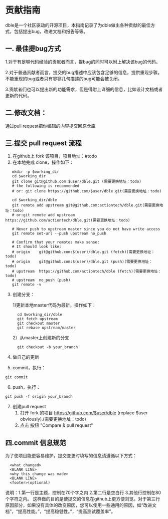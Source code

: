 # 贡献指南

dble是一个社区驱动的开源项目，本指南记录了为dble做出各种贡献的最佳方式，包括提出bug，改进文档和报告等等。

## 一. 最佳提bug方式

1.对于有足够代码经验的贡献者而言，提bug的同时可以附上解决该bug的代码。

2.对于普通贡献者而言，提交的bug描述中应该包含足够的信息，提供重现步骤。不能重现的bug或者只有寥寥几句描述的bug可能会被关闭。

3.贡献者们也可以提出新的功能需求，但是得附上详细的信息，比如设计文档或者更新的代码。

## 二.修改文档：
通过pull request把你编辑的内容提交回原仓库

## 三.提交 pull request 流程
1. 在github上 fork 该项目，项目地址：#todo
2. 在本地完成 clone，操作如下：
```   
   mkdir -p $working_dir
   cd $working_dir
   git clone git@github.com:$user/dble.git (需要更换地址：todo)
   # the following is recommended
   # or: git clone https://github.com/$user/dble.git(需要更换地址：todo)

   cd $working_dir/dble
   git remote add upstream git@github.com:actiontech/dble.git(需要更换地址：todo)
   # or:git remote add upstream https://github.com/actiontech/dble.git(需要更换地址：todo)

   # Never push to upstream master since you do not have write access
   git remote set-url --push upstream no_push

   # Confirm that your remotes make sense:
   # It should look like:
   # origin    git@github.com:$(user)/dble.git (fetch)(需要更换地址：todo)
   # origin    git@github.com:$(user)/dble.git (push)(需要更换地址：todo)
   # upstream  https://github.com/actiontech/dble (fetch)(需要更换地址：todo)
   # upstream  no_push (push)
   git remote -v
```   
3. 创建分支：

   1)更新本地master代码为最新，操作如下：
   ```
     cd $working_dir/dble
     git fetch upstream
     git checkout master
     git rebase upstream/master
   ```
   2）从master上创建新的分支
   ```
     git checkout -b your_branch
   ```
4. 做自己的更新
5. commit，执行：
```
git commit
```
6. push，执行：
```
git push -f origin your_branch
```
7. 创建pull request
   1) 打开 fork 的项目 https://github.com/$user/dble (replace $user obviously).(需要更换地址：todo)
   2) 点击 按钮 "Compare & pull request"

## 四.commit 信息规范

为了使项目能更容易维护，提交变更时填写的信息请遵循以下方式：

```
  <what changed>
  <BLANK LINE>
  <why this change was made>
  <BLANK LINE>
  <footer>(optional)
 ```
  说明：1.第一行是主题，控制在70个字之内
        2.第二行是空白行
        3.其他行控制在80个字符之内。
   这样做的目的是使提交的信息在github上更方便浏览。对于第三行原因部分，如果没有具体的改变原因，您可以使用一些通用的原因，如“改进文档”，“提高性能。”，“提高稳健性。”，“提高测试覆盖率”。


